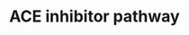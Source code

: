 ---
annotations:
- type: Pathway Ontology
  value: ACE inhibitor drug pathway
authors:
- MaintBot
- Thomas
- Egonw
- Christine Chichester
- Eweitz
description: 'The renin-angiotensin-aldosterone system (RAAS) is central to the control
  of blood pressure and the target of several types of anti-hypertensive drugs. This
  pathway depicts a simplified representation of the pharmacodynamics (PD) of RAAS-acting
  drugs including candidate genes for the pharmacogenomics (PGx) of ACE inhibitors,
  angiotensin receptor blockers (ARBs), renin inhibitor aliskiren and aldosterone
  receptor antagonists. Source: PharmGKB (http://www.pharmgkb.org/do/serve?objId=PA2023&objCls=Pathway)'
last-edited: 2021-05-21
organisms:
- Canis familiaris
redirect_from:
- /index.php/Pathway:WP1151
- /instance/WP1151
schema-jsonld:
- '@context': https://schema.org/
  '@id': https://wikipathways.github.io/pathways/WP1151.html
  '@type': Dataset
  creator:
    '@type': Organization
    name: WikiPathways
  description: 'The renin-angiotensin-aldosterone system (RAAS) is central to the
    control of blood pressure and the target of several types of anti-hypertensive
    drugs. This pathway depicts a simplified representation of the pharmacodynamics
    (PD) of RAAS-acting drugs including candidate genes for the pharmacogenomics (PGx)
    of ACE inhibitors, angiotensin receptor blockers (ARBs), renin inhibitor aliskiren
    and aldosterone receptor antagonists. Source: PharmGKB (http://www.pharmgkb.org/do/serve?objId=PA2023&objCls=Pathway)'
  keywords:
  - Aldosterone
  - AGT
  - KNG1
  - AGTR2
  - NOS3
  - Angiotensin II
  - AGTR1
  - ACE
  - BDKRB2
  - ACE Inhibitor
  - Bradykinin
  - REN
  - Angiotensin I
  license: CC0
  name: ACE inhibitor pathway
seo: CreativeWork
title: ACE inhibitor pathway
wpid: WP1151
---